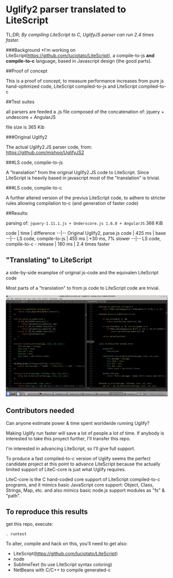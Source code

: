 Uglify2 parser translated to LiteScript 
==========

TL;DR; *By compiling LiteScript to C, UglifyJS parser can run 2.4 times faster.*

###Background
*I'm working on LiteScript(https://github.com/luciotato/LiteScript), 
a compile-to-js **and compile-to-c** language, based in Javascript design (the good parts). 

##Proof of concept

This is a proof of concept, to measure performance increases
from pure js hand-optimized code, 
LiteScript compiled-to-js 
and LiteScript compiled-to-c 

##Test suites

all parsers are feeded a .js file composed of the concatenation of: jquery + undescore + AngularJS

file size is 365 Kib

###Original Uglify2

The actual Uglify2.JS parser code, from: https://github.com/mishoo/UglifyJS2

###LS code, compile-to-js

A "translation" from the original Uglify2.JS code to LiteScript. 
Since LiteScript is heavily based in javascript
most of the "translation" is trivial.

###LS code, compile-to-c

A further altered version of the previus LiteScript code, 
to adhere to stricter rules allowing compilation to-c (and generation of faster code)

##Results:

parsing of: `jquery-1.11.1.js + Underscore.js 1.6.0 + AngularJS` 366 KiB

code | time | difference
--|--
Original Uglify2, parse.js code | 425 ms | base
--|--
LS code, compile-to-js | 455 ms  | +30 ms, 7% slower
--|--
LS code, compile-to-c - release | 180 ms | 2.4 times faster

## "Translating" to LiteScript

a side-by-side examplse of original js-code and the equivalen LiteScript code

Most parts of a "translation" to from js code to LiteScript code are trivial.

![Screenshot](/screenshot/snapshot1.png?raw=true "left: original js, right: translated ls")

## Contributors needed

Can anyone estimate power & time spent worldwide running Uglify? 

Making Uglify run faster will save a lot of people a lot of time.
If anybody is interested to take this proyect further, I'll transfer this repo.

I'm interested in advancing LiteScript, so I'll give full support.

To produce a fast compiled-to-c version of Uglify seems the perfect candidate 
project at this point to advance LiteScript because the actually limited 
support of LiteC-core is just what Uglify requires.

LiteC-core is the C hand-coded core support of LiteScript compiled-to-c programs,
and it mimics basic JavaScript core support: Object, Class, Strings, Map, etc.
and also mimics basic node.js support modules as "fs" & "path".

## To reproduce this results

get this repo, execute:

    . runtest

To alter, compile and hack on this, you'll need to get also: 
- LiteScript(https://github.com/luciotato/LiteScript)
- node
- SublimeText (to use LiteScript syntax coloring)
- NetBeans with C/C++ to compile generated-c
